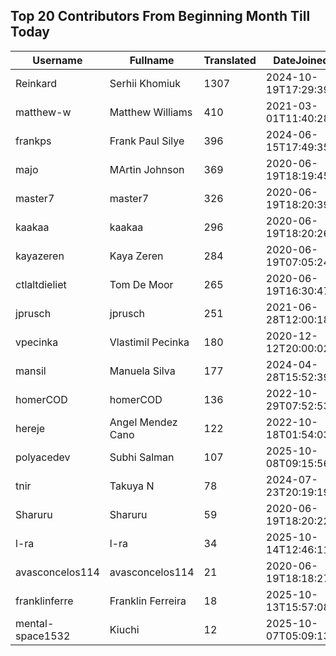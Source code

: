 ## Top 20 Contributors From Beginning Month Till Today ##
|Username|Fullname|Translated|DateJoined|Language|
|--------|--------|----------|----------|-------|
|Reinkard|Serhii Khomiuk|1307|2024-10-19T17:29:39.|uk|
|matthew-w|Matthew Williams|410|2021-03-01T11:40:28.|en_AU|
|frankps|Frank Paul Silye|396|2024-06-15T17:49:35.|nb_NO|
|majo|MArtin Johnson|369|2020-06-19T18:19:45Z|sv|
|master7|master7|326|2020-06-19T18:20:39.|pl|
|kaakaa|kaakaa|296|2020-06-19T18:20:26Z|ja|
|kayazeren|Kaya Zeren|284|2020-06-19T07:05:24Z|tr|
|ctlaltdieliet|Tom De Moor|265|2020-06-19T16:30:47Z|nl|
|jprusch|jprusch|251|2021-06-28T12:00:18.|de|
|vpecinka|Vlastimil Pecinka|180|2020-12-12T20:00:02.|cs|
|mansil|Manuela Silva|177|2024-04-28T15:52:39.|pt|
|homerCOD|homerCOD|136|2022-10-29T07:52:53.|sr|
|hereje|Angel Mendez Cano|122|2022-10-18T01:54:03.|es|
|polyacedev|Subhi Salman|107|2025-10-08T09:15:56.|ar|
|tnir|Takuya N|78|2024-07-23T20:19:19.|ja|
|Sharuru|Sharuru|59|2020-06-19T18:20:22.|zh_Hans|
|l-ra|l-ra|34|2025-10-14T12:46:11.|cs|
|avasconcelos114|avasconcelos114|21|2020-06-19T18:18:27Z|ko|
|franklinferre|Franklin Ferreira|18|2025-10-13T15:57:08.|pt_BR|
|mental-space1532|Kiuchi|12|2025-10-07T05:09:13.||
